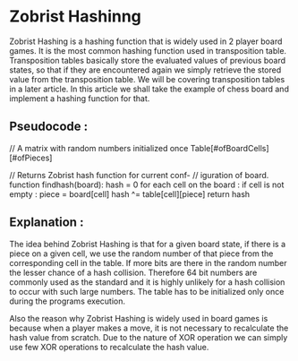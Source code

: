# Zobrist Hashinng

Zobrist Hashing is a hashing function that is widely used in 2 player board games. It is the most common hashing function used in transposition table. Transposition tables basically store the evaluated values of previous board states, so that if they are encountered again we simply retrieve the stored value from the transposition table. We will be covering transposition tables in a later article. In this article we shall take the example of chess board and implement a hashing function for that.


## Pseudocode :

// A matrix with random numbers initialized once
Table[#ofBoardCells][#ofPieces] 

// Returns Zobrist hash function for current conf-
// iguration of board.
function findhash(board):
    hash = 0
    for each cell on the board :
        if cell is not empty :
            piece = board[cell]
            hash ^= table[cell][piece]
    return hash


## Explanation :

The idea behind Zobrist Hashing is that for a given board state, if there is a piece on a given cell, we use the random number of that piece from the corresponding cell in the table. 
If more bits are there in the random number the lesser chance of a hash collision. Therefore 64 bit numbers are commonly used as the standard and it is highly unlikely for a hash collision to occur with such large numbers. The table has to be initialized only once during the programs execution.

Also the reason why Zobrist Hashing is widely used in board games is because when a player makes a move, it is not necessary to recalculate the hash value from scratch. Due to the nature of XOR operation we can simply use few XOR operations to recalculate the hash value.

